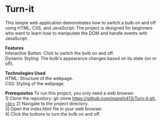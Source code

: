 # Turn-it<br>
This simple web application demonstrates how to switch a bulb on and off using HTML, CSS, and JavaScript. The project is designed for beginners who want to learn how to manipulate the DOM and handle events with JavaScript.

**Features**<br>
Interactive Button: Click to switch the bulb on and off.<br>
Dynamic Styling: The bulb's appearance changes based on its state (on or off).<br>

**Technologies Used**<br>
HTML: Structure of the webpage.<br>
CSS: Styling of the webpage.<br>

**Prerequisites**
To run this project, you only need a web browser.<br>
1] Clone the repository: git clone https://github.com/manshi413/Turn-it.git.<br>
2] Navigate to the project directory.<br>
3] Open the index.html file in your web browser.<br>
4] Click the buttons to turn the bulb on and off.
